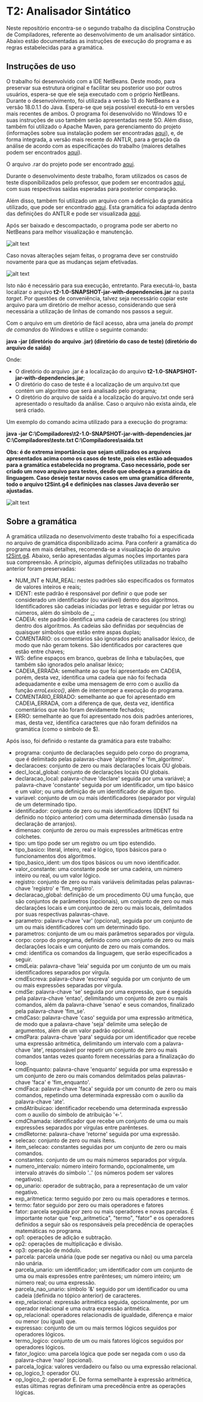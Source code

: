 # T2: Analisador Sintático

Neste repositório encontra-se o segundo trabalho da disciplina Construção de Compiladores, referente ao desenvolvimento de um analisador sintático. Abaixo estão documentadas as instruções de execução do programa e as regras estabelecidas para a gramática.

## Instruções de uso

O trabalho foi desenvolvido com a IDE NetBeans. Deste modo, para preservar sua estrutura original e facilitar seu posterior uso por outros usuários, espera-se que ele seja executado com o próprio NetBeans. Durante o desenvolvimento, foi utilizada a versão 13 do NetBeans e a versão 18.0.1.1 do Java. Espera-se que seja possível executá-lo em versões mais recentes de ambos. O programa foi desenvolvido no Windows 10 e suas instruções de uso também serão apresentadas neste SO. Além disso, também foi utilizado o Apache Maven, para gerenciamento do projeto (informações sobre sua instalação podem ser encontradas [aqui](https://www.devmedia.com.br/introducao-ao-maven/25128#2)), e, de forma integrada, a versão mais recente do ANTLR, para a geração da análise de acordo com as especificações do trabalho (maiores detalhes podem ser encontrados [aqui](https://www.antlr.org/)).

O arquivo .rar do projeto pode ser encontrado [aqui](https://drive.google.com/file/d/1exUIyPPau7Rxk6d6u_1eR6GaYAAyBSQp/view?usp=sharing).

Durante o desenvolvimento deste trabalho, foram utilizados os casos de teste disponibilizados pelo professor, que podem ser encontrados [aqui](https://drive.google.com/file/d/1Q2J-eIzQ199C4dzpZikBTZvXfYw5YIXv/view?usp=sharing), com suas respectivas saídas esperadas para posterior comparação.

Além disso, também foi utilizado um arquivo com a definição da gramática utilizado, que pode ser encontrado [aqui](https://drive.google.com/file/d/1Cv9m52E5r72jb3sLI04Jyqc29Cykn5RQ/view?usp=sharing). Esta gramática foi adaptada dentro das definições do ANTLR e pode ser visualizada [aqui](https://github.com/GuilhermeSGodoy/Construcao-Compiladores/blob/main/T2/src/main/antlr4/br/ufscar/dc/compiladores/t2/t2Sint.g4).

Após ser baixado e descompactado, o programa pode ser aberto no NetBeans para melhor visualização e manutenção.

![alt text](https://github.com/GuilhermeSGodoy/Construcao-Compiladores/blob/main/T1/doc-images/1.png)

Caso novas alterações sejam feitas, o programa deve ser construído novamente para que as mudanças sejam efetivadas.

![alt text](https://github.com/GuilhermeSGodoy/Construcao-Compiladores/blob/main/T1/doc-images/2.png)

Isto não é necessário para sua execução, entretanto. Para executá-lo, basta localizar o arquivo **t2-1.0-SNAPSHOT-jar-with-dependencies.jar** na pasta _target_. Por questões de conveniência, talvez seja necessário copiar este arquivo para um diretório de melhor acesso, considerando que será necessária a utilização de linhas de comando nos passos a seguir.

Com o arquivo em um diretório de fácil acesso, abra uma janela do _prompt de comandos_ do Windows e utilize o seguinte comando:

**java -jar (diretório do arquivo .jar) (diretório do caso de teste) (diretório do arquivo de saída)**

Onde:
- O diretório do arquivo .jar é a localização do arquivo **t2-1.0-SNAPSHOT-jar-with-dependencies.jar**;
- O diretório do caso de teste é a localização de um arquivo.txt que contém um algoritmo que será analisado pelo programa;
- O diretório do arquivo de saída é a localização do arquivo.txt onde será apresentado o resultado da análise. Caso o arquivo não exista ainda, ele será criado.

Um exemplo do comando acima utilizado para a execução do programa:

**java -jar C:\Compiladores\t2-1.0-SNAPSHOT-jar-with-dependencies.jar C:\Compiladores\teste.txt C:\Compiladores\saida.txt**

**Obs: é de extrema importância que sejam utilizados os arquivos apresentados acima como os casos de teste, pois eles estão adequados para a gramática estabelecida no programa. Caso necessário, pode ser criado um novo arquivo para testes, desde que obedeça a gramática da linguagem. Caso deseje testar novos casos em uma gramática diferente, todo o arquivo t2Sint.g4 e definições nas classes Java deverão ser ajustadas.**

![alt text](https://github.com/GuilhermeSGodoy/Construcao-Compiladores/blob/main/T2/doc-images/1.png)

## Sobre a gramática

A gramática utilizada no desenvolvimento deste trabalho foi a especificada no arquivo de gramática disponibilizado acima. Para conferir a gramática do programa em mais detalhes, recomenda-se a visualização do arquivo [t2Sint.g4](https://github.com/GuilhermeSGodoy/Construcao-Compiladores/blob/main/T2/src/main/antlr4/br/ufscar/dc/compiladores/t2/t2Sint.g4). Abaixo, serão apresentadas algumas noções importantes para sua compreensão. A princípio, algumas definições utilizadas no trabalho anterior foram preservadas:

- NUM_INT e NUM_REAL: nestes padrões são especificados os formatos de valores inteiros e reais;
- IDENT: este padrão é responsável por definir o que pode ser considerado um identificador (ou variável) dentro dos algoritmos. Identificadores são cadeias iniciadas por letras e seguidar por letras ou números, além do símbolo de _;
- CADEIA: este padrão identifica uma cadeia de caracteres (ou string) dentro dos algoritmos. As cadeias são definidas por sequências de quaisquer símbolos que estão entre aspas duplas;
- COMENTARIO: os comentários são ignorados pelo analisador léxico, de modo que não geram tokens. São identificados por caracteres que estão entre chaves;
- WS: define espaços em branco, quebras de linha e tabulações, que também são ignorados pelo analisar léxico;
- CADEIA_ERRADA: semelhante ao que foi apresentado em CADEIA, porém, desta vez, identifica uma cadeia que não foi fechada adequadamente e exibe uma mensagem de erro com o auxílio da função _erroLexico()_, além de interromper a execução do programa.
- COMENTARIO_ERRADO: semelhante ao que foi apresentado em CADEIA_ERRADA, com a diferença de que, desta vez, identifica comentários que não foram devidamente fechados;
- ERRO: semelhante ao que foi apresentado nos dois padrões anteriores, mas, desta vez, identifica caracteres que não foram definidos na gramática (como o símbolo de $).

Após isso, foi definido o restante da gramática para este trabalho:

- programa: conjunto de declarações seguido pelo corpo do programa, que é delimitado pelas palavras-chave 'algoritmo' e 'fim_algoritmo'.
- declaracoes: conjunto de zero ou mais declarações locais OU globais.
- decl_local_global: conjunto de declarações locais OU globais.
- declaracao_local: palavra-chave 'declare' seguida por uma variável; a palavra-chave 'constante' seguida por um identificador, um tipo básico e um valor; ou uma definição de um identificador de algum tipo.
- variavel: conjunto de um ou mais identificadores (separador por vírgula) de um determinado tipo.
- identificador: conjunto de zero ou mais identificadores (IDENT foi definido no tópico anterior) com uma determinada dimensão (usada na declaração de arranjos).
- dimensao: conjunto de zerou ou mais expressões aritméticas entre colchetes.
- tipo: um tipo pode ser um registro ou um tipo estendido.
- tipo_basico: literal, inteiro, real e lógico, tipos básicos para o funcionamentos dos algoritmos.
- tipo_basico_ident: um dos tipos básicos ou um novo identificador.
- valor_constante: uma constante pode ser uma cadeira, um número inteiro ou real, ou um valor lógico.
- registro: conjunto de zero ou mais variáveis delimitadas pelas palavras-chave 'registro' e 'fim_registro'.
- declaracao_global: definição de um procedimento OU uma função, que são conjuntos de parâmetros (opcionais), um conjunto de zero ou mais declarações locais e um conjuntoo de zero ou mais locais, delimitados por suas respectivas palavras-chave.
- parametro: palavra-chave 'var' (opcional), seguida por um conjunto de um ou mais identificadores com um determinado tipo.
- parametros: conjunto de um ou mais parâmetros separados por vírgula.
- corpo: corpo do programa, definido como um conjunto de zero ou mais declarações locais e um conjunto de zero ou mais comandos.
- cmd: identifica os comandos da linguagem, que serão especificados a seguir.
- cmdLeia: palavra-chave 'leia' seguida por um conjunto de um ou mais identificadores separados por vírgula.
- cmdEscreva: palavra-chave 'escreva' seguida por um conjunto de um ou mais expressões separadas por vírgula.
- cmdSe: palavra-chave 'se' seguida por uma expressão, que é seguida pela palavra-chave 'entao', delimitando um conjunto de zero ou mais comandos, além da palavra-chave 'senao' e seus comandos, finalizado pela palavra-chave 'fim_se'.
- cmdCaso: palavra-chave 'caso' seguida por uma expressão aritmética, de modo que a palavra-chave 'seja' delimite uma seleção de argumentos, além de um valor padrão opcional.
- cmdPara: palavra-chave 'para' seguida por um identificador que recebe uma expressão aritmética, delimitando um intervalo com a palavra-chave 'ate', responsável por repetir um conjunto de zero ou mais comandos tantas vezes quanto forem necessárias para a finalização do loop.
- cmdEnquanto: palavra-chave 'enquanto' seguida por uma expressão e um conjunto de zero ou mais comandos delimitados pelas palavras-chave 'faca' e 'fim_enquanto'.
- cmdFaca: palavra-chave 'faca' seguida por um conunto de zero ou mais comandos, repetindo uma determinada expressão com o auxílio da palavra-chave 'ate'.
- cmdAtribuicao: identificador recebendo uma determinada expressão com o auxílio do símbolo de atribuição '<-'.
- cmdChamada: identificador que recebe um conjunto de uma ou mais expressões separados por vírgulas entre parênteses.
- cmdRetorne: palavra-chave 'retorne' seguida por uma expressão.
- selecao: conjunto de zero ou mais itens.
- item_selecao: constantes seguidas por um conjunto de zero ou mais comandos.
- constantes: conjunto de um ou mais números separados por vírgula. 
- numero_intervalo: número inteiro formando, opcionalmente, um intervalo através do símbolo '..' (os números podem ser valores negativos).
- op_unario: operador de subtração, para a representação de um valor negativo.
- exp_aritmetica: termo seguido por zero ou mais operadores e termos.
- termo: fator seguido por zero ou mais operadores e fatores
- fator: parcela seguida por zero ou mais operadores e novas parcelas. É importante notar que "exp_aritmetica", "termo", "fator" e os operadores definidos a seguir são os responsáveis pela precedência de operações matemáticas no programa.
- op1: operações de adição e subtração.
- op2: operações de multiplicação e divisão.
- op3: operação de módulo.
- parcela: parcela unária (que pode ser negativa ou não) ou uma parcela não unária.
- parcela_unario: um identificador; um identificador com um conjunto de uma ou mais expressões entre parênteses; um número inteiro; um número real; ou uma expressão.
- parcela_nao_unario: símbolo '&' seguido por um identificador ou uma cadeia (definida no tópico anterior) de caracteres.
- exp_relacional: expressão aritmética seguida, opcionalmente, por um operador relacional e uma outra expressão aritmética.
- op_relacional: operadores relacionadis de igualdade, diferença e maior ou menor (ou igual) que.
- expressao: conjunto de um ou mais termos lógicos seguidos por operadores lógicos.
- termo_logico: conjunto de um ou mais fatores lógicos seguidos por operadores lógicos.
- fator_logico: uma parcela lógica que pode ser negada com o uso da palavra-chave 'nao' (opcional).
- parcela_logica: valores verdadeiro ou falso ou uma expressão relacional.
- op_logico_1: operador OU.
- op_logico_2: operador E. De forma semelhante à expressão aritmética, estas últimas regras definiram uma precedência entre as operações lógicas.
